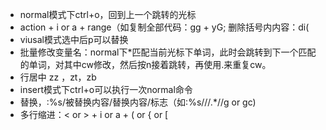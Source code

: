 - normal模式下ctrl+o，回到上一个跳转的光标
- action + i or a + range（如复制全部代码：gg + yG; 删除括号内内容：di(
- viusal模式选中后p可以替换
- 批量修改变量名：normal下*匹配当前光标下单词，此时会跳转到下一个匹配的单词，对其中cw修改，然后按n接着跳转，再使用.来重复cw。
- 行居中 zz ，zt，zb
- insert模式下ctrl+o可以执行一次normal命令
- 替换，:%s/被替换内容/替换内容/标志（如:%s/\/\/.*//g or gc)
- 多行缩进：< or > + i or a + ( or { or [
